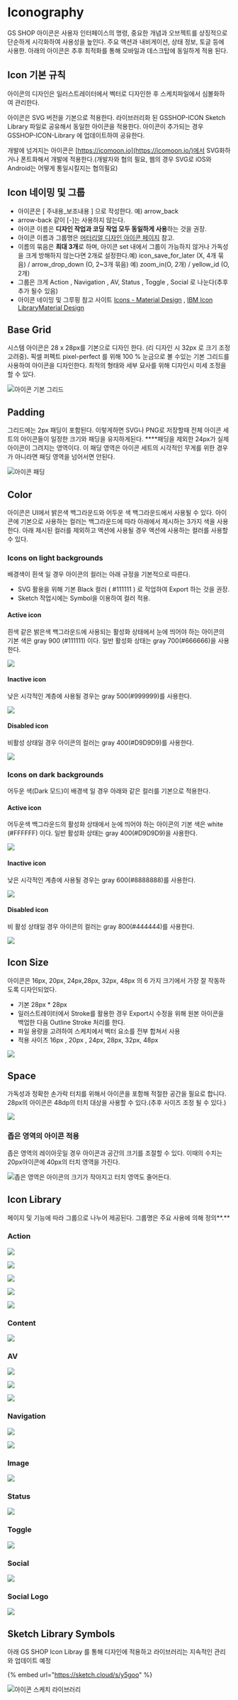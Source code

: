 # Iconography

GS SHOP 아이콘은 사용자 인터페이스의 명령, 중요한 개념과 오브젝트를 상징적으로 단순하게 시각화하여 사용성을 높인다. 주요 액션과 내비게이션, 상태 정보, 토글 등에 사용한. 아래의 아이콘은 추후 최적화를 통해 모바일과 데스크탑에 동일하게 적용 된다.

## Icon 기본 규칙

아이콘의 디자인은 일러스트레이터에서 벡터로 디자인한 후 스케치파일에서 심볼화하여 관리한다.

아이콘은 SVG 버전을 기본으로 적용한다. 라이브러리화 된 GSSHOP-ICON Sketch Library 파일로 공유해서 동일한 아이콘을 적용한다. 아이콘이 추가되는 경우 GSSHOP-ICON-Library 에 업데이트하여 공유한다.

개발에 넘겨지는 아이콘은 [https://icomoon.io](https://icomoon.io/)에서 SVG화하거나 폰트화해서 개발에 적용한다.\(개발자와 협의 필요, 웹의 경우 SVG로 iOS와 Android는 어떻게 통일시킬지는 협의필요\)

## Icon 네이밍 및 그룹 <a id="IconLibrary-Icon&#xB124;&#xC774;&#xBC0D;&#xBC0F;&#xADF8;&#xB8F9;"></a>

* 아이콘은 \[ 주내용\_보조내용 \] 으로 작성한다. 예\) arrow\_back
* arrow-back 같이 \[-\]는 사용하지 않는다.
* 아이콘 이름은 **디자인 작업과 코딩 작업 모두 동일하게 사용**하는 것을 권장.
* 아이콘 이름과 그룹명은 [머터리얼 디자인 아이콘 페이지](https://material.io/icons/) 참고.
* 이름의 묶음은 **최대 3개**로 하며, 아이콘 set 내에서 그룹이 가능하지 않거나 가독성을 크게 방해하지 않는다면 2개로 설정한다.예\) icon\_save\_for\_later \(X, 4개 묶음\) / arrow\_drop\_down \(O, 2~3개 묶음\) 예\) zoom\_in\(O, 2개\) / yellow\_id \(O, 2개\)
* 그룹은 크게 Action , Navigation , AV, Status , Toggle , Social 로 나눈다\(추후 추가 될수 있음\)
* 아이콘 네이밍 및 그루핑 참고 사이트 [Icons - Material Design](https://material.io/tools/icons/?icon=notifications_active&style=outline) ,  [IBM Icon Library](https://www.ibm.com/design/language/elements/icon-library)[Material Design](https://material.io/tools/icons/?icon=account_circle&style=outline)

## **Base Grid** <a id="IconLibrary-BaseGrid"></a>

시스템 아이콘은 28 x 28px를 기본으로 디자인 한다. \(리 디자인 시 32px 로 크기 조정 고려중\)**.** 픽셀 퍼펙트 pixel-perfect 를 위해 100 % 눈금으로 볼 수있는 기본 그리드를 사용하여 아이콘을 디자인한다. 최적의 형태와 세부 묘사를 위해 디자인시 미세 조정을 할 수 있다.

![&#xC544;&#xC774;&#xCF58; &#xAE30;&#xBCF8; &#xADF8;&#xB9AC;&#xB4DC;](../.gitbook/assets/image%20%2833%29.png)

## **Padding** <a id="IconLibrary-Padding"></a>

그리드에는 2px 패딩이 포함된다. 이렇게하면 SVG나 PNG로 저장할때 전체 아이콘 세트의  아이콘들이 일정한  크기와 패딩을 유지하게된다. ****패딩을 제외한 24px가 실제 아이콘이 그려지는 영역이다. 이 패딩 영역은 아이콘 세트의 시각적인 무게를 위한 경우가 아니라면 패딩 영역을 넘어서면 안된다. 

![&#xC544;&#xC774;&#xCF58; &#xD328;&#xB529; ](../.gitbook/assets/image%20%28141%29.png)

## Color <a id="IconLibrary-Color"></a>

아이콘은 UI에서 밝은색 백그라운드와 어두운 색 백그라운드에서 사용될 수 있다. 아이콘에 기본으로 사용하는 컬러는 백그라운드에 따라 아래에서 제시하는 3가지 색을 사용한다. 아래 제시된 컬러를 제외하고 액션에 사용될 경우 액션에 사용하는 컬러를 사용할 수 있다.

### Icons on light backgrounds <a id="IconLibrary-Iconsonlightbackgrounds"></a>

배경색이 흰색 일 경우 아이콘의 컬러는 아래 규정을 기본적으로 따른다.

* SVG 활용을 위해 기본 Black 컬러 \( \#111111 \) 로 작업하여 Export 하는 것을 권장.
* Sketch 작업시에는 Symbol을 이용하여 컬러 적용.

#### **Active icon** <a id="IconLibrary-Activeicon"></a>

흰색 같은 밝은색 백그라운드에 사용되는 활성화 상태에서 눈에 띄어야 하는 아이콘의 기본 색은 gray 900 \(\#111111\) 이다. 일반 활성화 상태는 gray 700\(\#666666\)을 사용한다.

![](../.gitbook/assets/image%20%2845%29.png)

#### **Inactive icon** <a id="IconLibrary-Inactiveicon"></a>

낮은 시각적인 계층에 사용될 경우는 gray 500\(\#999999\)를 사용한다.

![](../.gitbook/assets/image%20%28168%29.png)

#### **Disabled icon** <a id="IconLibrary-Disabledicon"></a>

비활성 상태일 경우 아이콘의 컬러는 gray 400\(\#D9D9D9\)를 사용한다.

![](../.gitbook/assets/image%20%28185%29.png)

###  <a id="IconLibrary-Iconsondarkbackgrounds"></a>

### Icons on dark backgrounds <a id="IconLibrary-Iconsondarkbackgrounds"></a>

어두운 색\(Dark 모드\)이 배경색 일 경우 아래와 같은 컬러를 기본으로 적용한다.

#### **Active icon** <a id="IconLibrary-Activeicon.1"></a>

어두운색 백그라운드의 활성화 상태에서 눈에 띄어야 하는 아이콘의 기본 색은 white \(\#FFFFFF\) 이다. 일반 활성화 상태는 gray 400\(\#D9D9D9\)을 사용한다.

![](../.gitbook/assets/image%20%2841%29.png)

#### **Inactive icon** <a id="IconLibrary-Inactiveicon.1"></a>

낮은 시각적인 계층에 사용될 경우는 gray 600\(\#8888888\)를 사용한다.  

![](../.gitbook/assets/image%20%2834%29.png)

#### **Disabled icon** <a id="IconLibrary-Disabledicon.1"></a>

비 활성 상태일 경우 아이콘의 컬러는 gray 800\(\#444444\)를 사용한다.

![](../.gitbook/assets/image%20%2842%29.png)

## Icon Size <a id="IconLibrary-IconSize"></a>

아이콘은 16px, 20px, 24px,28px, 32px, 48px 의 6 가지 크기에서 가장 잘 작동하도록 디자인되었다.

* 기본 28px \* 28px
* 일러스트레이터에서 Stroke를 활용한 경우 Export시 수정을 위해 원본 아이콘을 백업한 다음 Outline Stroke 처리를 한다.
* 파일 용량을 고려하여 스케치에서 벡터 요소를 전부 합쳐서 사용
* 적용 사이즈 16px , 20px , 24px, 28px, 32px, 48px

![](../.gitbook/assets/image.png)

## Space <a id="IconLibrary-Space"></a>

가독성과 정확한 손가락 터치를 위해서 아이콘을 포함해 적절한 공간을 필요로 합니다. 28px의 아이콘은 48dp의 터치 대상을 사용할 수 있다.\(추후 사이즈 조정 될 수 있다.\)

![](../.gitbook/assets/image%20%2875%29.png)

### 좁은 영역의 아이콘 적용 <a id="IconLibrary-Denselayouts(Desktop)"></a>

좁은 영역의 레이아웃일 경우 아이콘과 공간의 크기를 조절할 수 있다. 이때의 수치는 20px아이콘에 40px의 터치 영역을 가진다.

![&#xC881;&#xC740; &#xC601;&#xC5ED;&#xC740; &#xC544;&#xC774;&#xCF58;&#xC758; &#xD06C;&#xAE30;&#xAC00; &#xC791;&#xC544;&#xC9C0;&#xACE0; &#xD130;&#xCE58; &#xC601;&#xC5ED;&#xB3C4; &#xC904;&#xC5B4;&#xB4E0;&#xB2E4;.](../.gitbook/assets/image%20%2873%29.png)

## **Icon Library** <a id="IconLibrary-IconLibrary"></a>

페이지 및 기능에 따라 그룹으로 나누어 제공된다. 그룹명은 주요 사용에 의해 정의**.**

### Action

![](../.gitbook/assets/image%20%28171%29.png)

![](../.gitbook/assets/image%20%28177%29.png)

![](../.gitbook/assets/image%20%28138%29.png)

![](../.gitbook/assets/image%20%2846%29.png)

![](../.gitbook/assets/image%20%28148%29.png)

### Content

![](../.gitbook/assets/image%20%28178%29.png)

### AV

![](../.gitbook/assets/image%20%28146%29.png)

![](../.gitbook/assets/image%20%2898%29.png)

![](../.gitbook/assets/image%20%28107%29.png)

### **Navigation** <a id="IconLibrary-Navigation"></a>

![](../.gitbook/assets/image%20%2851%29.png)

![](../.gitbook/assets/image%20%28113%29.png)

### **Image**

![](../.gitbook/assets/image%20%28133%29.png)

### **Status** <a id="IconLibrary-Status"></a>

![](../.gitbook/assets/image%20%2871%29.png)

### **Toggle**

![](../.gitbook/assets/image%20%2877%29.png)

### **Social** 

![](../.gitbook/assets/image%20%286%29.png)

### **Social Logo**

![](../.gitbook/assets/image%20%28110%29.png)

## Sketch Library Symbols <a id="IconLibrary-SketchLibrarySymbols"></a>

아래 GS SHOP Icon Libray 를 통해 디자인에 적용하고 라이브러리는 지속적인 관리와 업데이트 예정

{% embed url="https://sketch.cloud/s/y5goo" %}

![&#xC544;&#xC774;&#xCF58; &#xC2A4;&#xCF00;&#xCE58; &#xB77C;&#xC774;&#xBE0C;&#xB7EC;&#xB9AC; ](../.gitbook/assets/image%20%2839%29.png)

